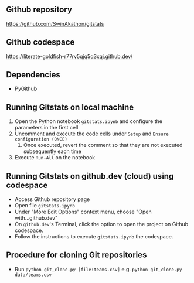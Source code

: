 ## Github repository
https://github.com/SwinAkathon/gitstats

## Github codespace
https://literate-goldfish-r77rv5qjq5q3xqj.github.dev/

## Dependencies
- PyGithub

## Running Gitstats on local machine
1. Open the Python notebook `gitstats.ipynb` and configure the parameters in the first cell
2. Uncomment and execute the code cells under `Setup` and `Ensure configuration (ONCE)`
   1. Once executed, revert the comment so that they are not executed subsequently each time
3. Execute `Run-All` on the notebook

## Running Gitstats on github.dev (cloud) using codespace
- Access Github repository page
- Open file `gitstats.ipynb`
- Under "More Edit Options" context menu, choose "Open with...github.dev"
- On `github.dev`'s Terminal, click the option to open the project on Github codespace.
- Follow the instructions to execute `gitstats.ipynb` the codespace.

## Procedure for cloning Git repositories

- Run `python git_clone.py [file:teams.csv]`
  e.g. `python git_clone.py data/teams.csv`